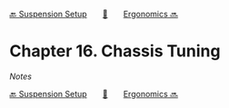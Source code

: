 [🔙 Suspension Setup][previous-chapter]&nbsp;&nbsp;&nbsp;&nbsp;&nbsp;&nbsp;&nbsp;[🏡][readme]&nbsp;&nbsp;&nbsp;&nbsp;&nbsp;&nbsp;&nbsp;[Ergonomics 🔜][upcoming-chapter]

# Chapter 16. Chassis Tuning

_Notes_

[🔙 Suspension Setup][previous-chapter]&nbsp;&nbsp;&nbsp;&nbsp;&nbsp;&nbsp;&nbsp;[🏡][readme]&nbsp;&nbsp;&nbsp;&nbsp;&nbsp;&nbsp;&nbsp;[Ergonomics 🔜][upcoming-chapter]

[readme]: README.md
[previous-chapter]: ch15-suspension-setup.md
[upcoming-chapter]: ch17-ergonomics.md
